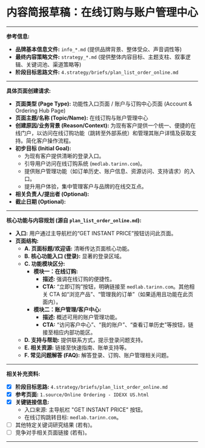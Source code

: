# 内容简报草稿：在线订购与账户管理中心

---

**参考信息:**

*   **品牌基本信息文件:** `info_*.md` (提供品牌背景、整体受众、声音调性等)
*   **最终内容策略文件:** `strategy_*.md` (提供整体内容目标、主题支柱、叙事逻辑、关键词池、渠道策略等)
*   **阶段目标思路文件:** `4.strategy/briefs/plan_list_order_online.md`

---

**具体页面创建请求:**

*   **页面类型 (Page Type):** 功能性入口页面 / 账户与订购中心页面 (Account & Ordering Hub Page)
*   **页面主题/名称 (Topic/Name):** 在线订购与账户管理中心
*   **创建原因/业务背景 (Reason/Context):** 为现有客户提供一个统一、便捷的在线门户，以访问在线订购功能（跳转至外部系统）和管理其账户详情及获取支持。简化客户操作流程。
*   **初步目标 (Initial Goal):**
    *   为现有客户提供清晰的登录入口。
    *   引导用户访问在线订购系统 (`medlab.tarinn.com`)。
    *   提供账户管理功能（如订单历史、账户信息、资源访问、支持请求）的入口。
    *   提升用户体验，集中管理客户与品牌的在线交互点。
*   **相关负责人/提出者 (Optional):**
*   **截止日期 (Optional):**

---

**核心功能与内容规划 (源自 `plan_list_order_online.md`):**

*   **入口:** 用户通过主导航栏的“GET INSTANT PRICE”按钮访问此页面。
*   **页面结构:**
    *   **A. 页面标题/欢迎语:** 清晰传达页面核心功能。
    *   **B. 核心功能入口 (登录):** 显著的登录区域。
    *   **C. 功能模块区分:**
        *   **模块一：在线订购:**
            *   **描述:** 强调在线订购的便捷性。
            *   **CTA:** “立即订购”按钮，明确链接至 `medlab.tarinn.com`。其他相关 CTA 如“浏览产品”、“管理我的订单”（如果适用且功能在此页面内）。
        *   **模块二：账户管理/客户中心:**
            *   **描述:** 概述可用的账户管理功能。
            *   **CTA:** “访问客户中心”、“我的账户”、“查看订单历史”等按钮，链接至相应内部功能区。
    *   **D. 支持与帮助:** 提供联系方式，提示登录问题支持。
    *   **E. 相关资源:** 链接至快速指南、账单支持等。
    *   **F. 常见问题解答 (FAQ):** 解答登录、订购、账户管理相关问题。

---

**相关补充资料:**

*   [X] **阶段目标思路:** `4.strategy/briefs/plan_list_order_online.md`
*   [X] **参考页面:** `1.source/Online Ordering - IDEXX US.html`
*   [X] **关键链接信息:**
    *   入口来源: 主导航栏 "GET INSTANT PRICE" 按钮。
    *   在线订购跳转目标: `medlab.tarinn.com`。
*   [ ] 其他特定关键词研究结果 (若有)。
*   [ ] 竞争对手相关页面链接 (若有)。

---
